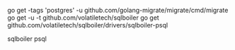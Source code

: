 go get -tags 'postgres' -u github.com/golang-migrate/migrate/cmd/migrate
go get -u -t github.com/volatiletech/sqlboiler
go get github.com/volatiletech/sqlboiler/drivers/sqlboiler-psql

sqlboiler psql

